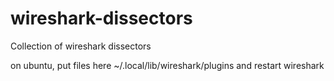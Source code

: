 # wireshark-dissectors
Collection of wireshark dissectors

on ubuntu, put files here ~/.local/lib/wireshark/plugins and restart wireshark
